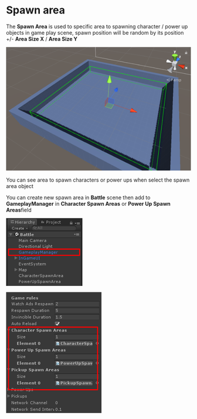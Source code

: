 # Spawn area

The **Spawn Area** is used to specific area to spawning character / power up objects in game play scene, spawn position will be random by its position +/- **Area Size X** / **Area Size Y**

![](../images/1UgClWS857-lJ3gGHqEcyyg.png)

You can see area to spawn characters or power ups when select the spawn area object

You can create new spawn area in **Battle** scene then add to **GameplayManager** in **Character Spawn Areas** or **Power Up Spawn Areas**field

![](../images/0CxCHs6pmV8tn8W53.png)

![](../images/1lPtXRTLvALHtE0PfJoYn4g.png)